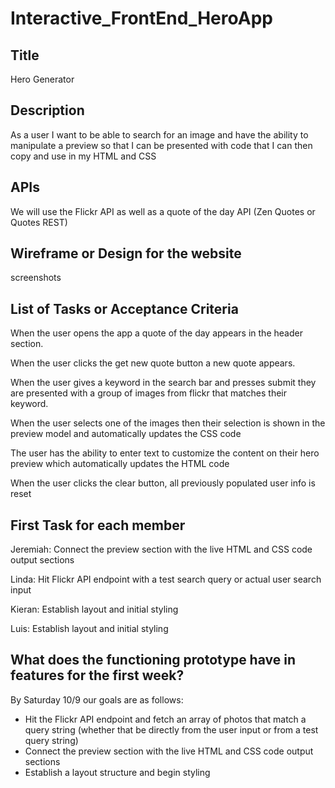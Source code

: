 # Interactive_FrontEnd_HeroApp

## Title

Hero Generator

## Description

As a user I want to be able to search for an image and have the ability to manipulate a preview so that I can be presented with code that I can then copy and use in my HTML and CSS 

## APIs

We will use the Flickr API as well as a quote of the day API (Zen Quotes or Quotes REST)

## Wireframe or Design for the website

screenshots

## List of Tasks or Acceptance Criteria

When the user opens the app a quote of the day appears in the header section.

When the user clicks the get new quote button a new quote appears.

When the user gives a keyword in the search bar and presses submit they are presented with a group of images from flickr that matches their keyword.

When the user selects one of the images then their selection is shown in the preview model and automatically updates the CSS code

The user has the ability to enter text to customize the content on their hero preview which automatically updates the HTML code

When the user clicks the clear button, all previously populated user info is reset

## First Task for each member

Jeremiah: Connect the preview section with the live HTML and CSS code output sections

Linda: Hit Flickr API endpoint with a test search query or actual user search input

Kieran: Establish layout and initial styling

Luis: Establish layout and initial styling

## What does the functioning prototype have in features for the first week?

By Saturday 10/9 our goals are as follows:

* Hit the Flickr API endpoint and fetch an array of photos that match a query string (whether that be directly from the user input or from a test query string)
* Connect the preview section with the live HTML and CSS code output sections
* Establish a layout structure and begin styling